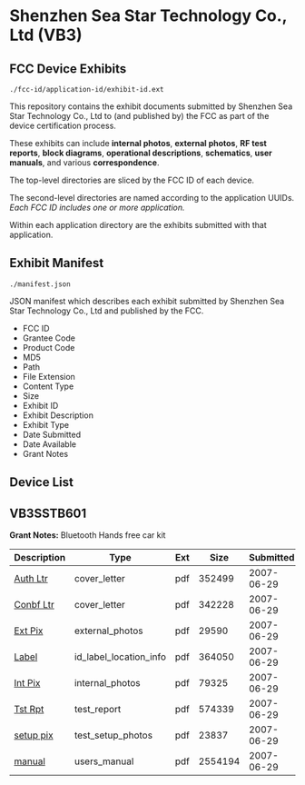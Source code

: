 # Shenzhen Sea Star Technology Co., Ltd (VB3)
## FCC Device Exhibits

```
./fcc-id/application-id/exhibit-id.ext
```

This repository contains the exhibit documents submitted by Shenzhen Sea Star Technology Co., Ltd to (and published by) the FCC as part of the device certification process.

These exhibits can include **internal photos**, **external photos**, **RF test reports**, **block diagrams**, **operational descriptions**, **schematics**, **user manuals**, and various **correspondence**.

The top-level directories are sliced by the FCC ID of each device.

The second-level directories are named according to the application UUIDs. *Each FCC ID includes one or more application.*

Within each application directory are the exhibits submitted with that application. 

## Exhibit Manifest

```
./manifest.json
```

JSON manifest which describes each exhibit submitted by Shenzhen Sea Star Technology Co., Ltd and published by the FCC.

- FCC ID
- Grantee Code
- Product Code
- MD5
- Path
- File Extension
- Content Type
- Size
- Exhibit ID
- Exhibit Description
- Exhibit Type
- Date Submitted
- Date Available
- Grant Notes

## Device List
## VB3SSTB601
**Grant Notes:** Bluetooth Hands free car kit

| Description | Type | Ext | Size | Submitted | Available |
| ----------- | ---- | --- | ---- | --------- | --------- |
| [Auth Ltr](VB3SSTB601/3a8322f145f9bb0b72a0e0ab0abc1541/809669.pdf) | cover_letter | pdf | 352499 | 2007-06-29 | 2007-06-29 |
| [Conbf Ltr](VB3SSTB601/3a8322f145f9bb0b72a0e0ab0abc1541/809670.pdf) | cover_letter | pdf | 342228 | 2007-06-29 | 2007-06-29 |
| [Ext Pix](VB3SSTB601/3a8322f145f9bb0b72a0e0ab0abc1541/809672.pdf) | external_photos | pdf | 29590 | 2007-06-29 | 2007-06-29 |
| [Label](VB3SSTB601/3a8322f145f9bb0b72a0e0ab0abc1541/809674.pdf) | id_label_location_info | pdf | 364050 | 2007-06-29 | 2007-06-29 |
| [Int Pix](VB3SSTB601/3a8322f145f9bb0b72a0e0ab0abc1541/809673.pdf) | internal_photos | pdf | 79325 | 2007-06-29 | 2007-06-29 |
| [Tst Rpt](VB3SSTB601/3a8322f145f9bb0b72a0e0ab0abc1541/809677.pdf) | test_report | pdf | 574339 | 2007-06-29 | 2007-06-29 |
| [setup pix](VB3SSTB601/3a8322f145f9bb0b72a0e0ab0abc1541/809678.pdf) | test_setup_photos | pdf | 23837 | 2007-06-29 | 2007-06-29 |
| [manual](VB3SSTB601/3a8322f145f9bb0b72a0e0ab0abc1541/809679.pdf) | users_manual | pdf | 2554194 | 2007-06-29 | 2007-06-29 |

